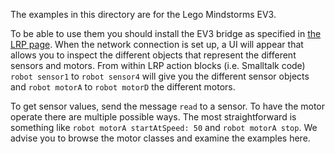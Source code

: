The examples in this directory are for the Lego Mindstorms EV3.

To be able to use them you should install the EV3 bridge as specified in [the LRP page](http://pleiad.cl/research/software/lrp#downloads).
When the network connection is set up, a UI will appear that allows you to inspect the different objects that represent the different sensors and motors.
From within LRP action blocks (i.e. Smalltalk code) `robot sensor1` to `robot sensor4` will give you the different sensor objects and `robot motorA` to `robot motorD` the different motors.

To get sensor values, send the message `read` to a sensor.
To have the motor operate there are multiple possible ways.
The most straightforward is something like `robot motorA startAtSpeed: 50` and `robot motorA stop`.
We advise you to browse the motor classes and examine the examples here.

